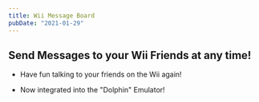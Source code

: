 ```yaml
---
title: Wii Message Board
pubDate: "2021-01-29"
---
```

## Send Messages to your Wii Friends at any time!

- Have fun talking to your friends on the Wii again!

- Now integrated into the "Dolphin" Emulator!